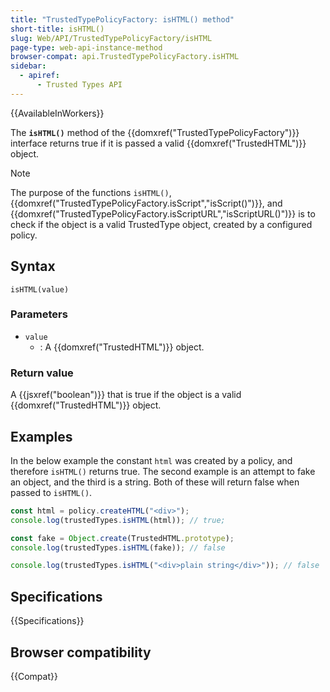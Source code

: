 ```yaml
---
title: "TrustedTypePolicyFactory: isHTML() method"
short-title: isHTML()
slug: Web/API/TrustedTypePolicyFactory/isHTML
page-type: web-api-instance-method
browser-compat: api.TrustedTypePolicyFactory.isHTML
sidebar:
  - apiref:
      - Trusted Types API
---
```


{{AvailableInWorkers}}

The **`isHTML()`** method of the {{domxref("TrustedTypePolicyFactory")}} interface returns true if it is passed a valid {{domxref("TrustedHTML")}} object.

> [!NOTE]
> The purpose of the functions `isHTML()`, {{domxref("TrustedTypePolicyFactory.isScript","isScript()")}}, and {{domxref("TrustedTypePolicyFactory.isScriptURL","isScriptURL()")}} is to check if the object is a valid TrustedType object, created by a configured policy.

## Syntax

```js-nolint
isHTML(value)
```

### Parameters

- `value`
  - : A {{domxref("TrustedHTML")}} object.

### Return value

A {{jsxref("boolean")}} that is true if the object is a valid {{domxref("TrustedHTML")}} object.

## Examples

In the below example the constant `html` was created by a policy, and therefore `isHTML()` returns true. The second example is an attempt to fake an object, and the third is a string. Both of these will return false when passed to `isHTML()`.

```js
const html = policy.createHTML("<div>");
console.log(trustedTypes.isHTML(html)); // true;

const fake = Object.create(TrustedHTML.prototype);
console.log(trustedTypes.isHTML(fake)); // false

console.log(trustedTypes.isHTML("<div>plain string</div>")); // false
```

## Specifications

{{Specifications}}

## Browser compatibility

{{Compat}}

